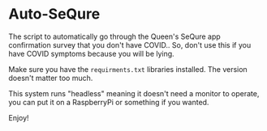 # Auto-SeQure
The script to automatically go through the Queen's SeQure app confirmation survey that you don't have COVID..
So, don't use this if you have COVID symptoms because you will be lying.

Make sure you have the `requirments.txt` libraries installed. The version doesn't matter too much.

This system runs "headless" meaning it doesn't need a monitor to operate, you can put it on a RaspberryPi or something if you wanted.

Enjoy!

